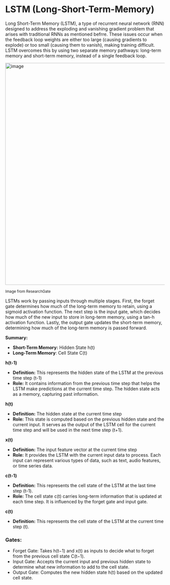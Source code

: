 # LSTM (Long-Short-Term-Memory)

Long Short-Term Memory (LSTM), a type of recurrent neural network (RNN) designed to address the exploding and vanishing gradient problem that arises with traditional RNNs as mentioned befrre. These issues occur when the feedback loop weights are either too large (causing gradients to explode) or too small (causing them to vanish), making training difficult. LSTM overcomes this by using two separate memory pathways: long-term memory and short-term memory, instead of a single feedback loop.

<img width="700" alt="image" src="https://github.com/user-attachments/assets/5cc40432-2fbc-4538-ad83-05792c037958">

<sup>Image from ResearchGate</sup>

LSTMs work by passing inputs through multiple stages. First, the forget gate determines how much of the long-term memory to retain, using a sigmoid activation function. The next step is the input gate, which decides how much of the new input to store in long-term memory, using a tan-h activation function. Lastly, the output gate updates the short-term memory, determining how much of the long-term memory is passed forward.

**Summary:**
- **Short-Term Memory:** Hidden State  h(t)
- **Long-Term Memory**: Cell State C(t)

**h(t-1)**
- **Definition:** This represents the hidden state of the LSTM at the previous time step (t-1)
- **Role:** It contains information from the previous time step that helps the LSTM make predictions at the current time step. The hidden state acts as a memory, capturing past information.

**h(t)**
- **Definition:** The hidden state at the current time step
- **Role:** This state is computed based on the previous hidden state and the current input. It serves as the output of the LSTM cell for the current time step and will be used in the next time step (t+1).

**x(t)**
- **Definition:** The input feature vector at the current time step 
- **Role:** It provides the LSTM with the current input data to process. Each input can represent various types of data, such as text, audio features, or time series data.

**c(t-1)**
- **Definition:** This represents the cell state of the LSTM at the last time step (t-1).
- **Role:** The cell state c(t) carries long-term information that is updated at each time step. It is influenced by the forget gate and input gate.

**c(t)**
- **Definition:** This represents the cell state of the LSTM at the current time step (t).

### Gates:
- Forget Gate: Takes h(t−1) and x(t) as inputs to decide what to forget from the previous cell state C(t−1).
- Input Gate: Accepts the current input and previous hidden state to determine what new information to add to the cell state.
- Output Gate: Computes the new hidden state h(t) based on the updated cell state. 

